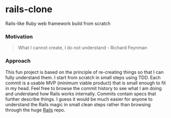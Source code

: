 # rails-clone

Rails-like Ruby web framework build from scratch

### Motivation

> What I cannot create, I do not understand - Richard Feynman

### Approach

This fun project is based on the principle of re-creating things so that I can
fully understand them. I start from scratch in small steps using TDD. Each 
commit is a usable MVP (minimum viable product) that is small enough to fit in 
my head. Feel free to browse the commit history to see what I am doing and 
understand how Rails works internally. Commits contain specs that further 
describe things. I guess it would be much easier for anyone to understand the 
Rails magic in small clean steps rather than browsing through the huge 
[Rails](https://github.com/rails/rails) repo.
